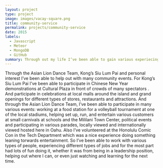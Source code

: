```yaml
---
layout: project
type: project
image: images/vacay-square.png
title: community-service
permalink: projects/community-service
date: 2015
labels:
  - Javascript
  - Meteor
  - MongoDB
  - GitHub
summary: Through out my life I’ve been able to gain various experiecing by volunteering in many community service projects.
---
```


Through the Asian Lion Dance Team, Kong’s Siu Lum Pai and personal interest I’ve been able to help out with many community events.  For Kong’s Siu Lum Pai I’ve been able to participate in Chinese New Year demonstrations at Cultural Plaza in front of crowds of many spectators .  And participate in celebrations at local malls around the island and grand openings for different types of stores, restaurants and attractions.  And through the Asian Lion Dance Team, I’ve been able to participate in many various events: working at a food station for a volleyball tournament at one of the local stadiums, helping set up, run, and entertain various customers at small carnivals at schools and the Mililani Town Center, political events and participating in various parades, locally viewed and internationally viewed hosted here in Oahu.  Also I’ve volunteered at the Honolulu Comic Con in the Tech Department which was a nice experience doing something leaning torwards entertainment.  So I’ve been able to work with various types of people, experiencing different types of jobs and for the most part had lots of fun doing it, whether it was from being in a leadership position, helping out where I can, or even just watching and learning for the next time.
